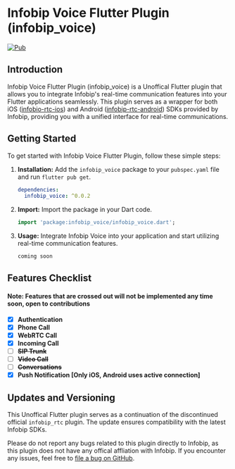 # Infobip Voice Flutter Plugin (infobip_voice)

[![Pub](https://img.shields.io/pub/v/infobip_voice.svg)](https://pub.dev/packages/infobip_voice)

## Introduction

Infobip Voice Flutter Plugin (infobip_voice) is a Unoffical Flutter plugin that allows you to integrate Infobip's real-time communication features into your Flutter applications seamlessly. This plugin serves as a wrapper for both iOS ([infobio-rtc-ios](https://github.com/infobip/infobip-rtc-ios)) and Android ([infobip-rtc-android](https://github.com/infobip/infobip-rtc-android)) SDKs provided by Infobip, providing you with a unified interface for real-time communications.


## Getting Started

To get started with Infobip Voice Flutter Plugin, follow these simple steps:

1. **Installation:** Add the `infobip_voice` package to your `pubspec.yaml` file and run `flutter pub get`.

    ```yaml
    dependencies:
      infobip_voice: ^0.0.2
    ```

2. **Import:** Import the package in your Dart code.

    ```dart
    import 'package:infobip_voice/infobip_voice.dart';
    ```

3. **Usage:** Integrate Infobip Voice into your application and start utilizing real-time communication features.
    ```dart
   coming soon
    ```


## Features Checklist
#### Note: Features that are crossed out will not be implemented any time soon, open to contributions

- [x] **Authentication**
- [x] **Phone Call**
- [x] **WebRTC Call**
- [x] **Incoming Call**
- [ ] **~~SIP Trunk~~**
- [ ] **~~Video Call~~**
- [ ] **~~Conversations~~**
- [x] **Push Notification [Only iOS, Android uses active connection]**

## Updates and Versioning

This Unoffical Flutter plugin serves as a continuation of the discontinued official `infobip_rtc` plugin. The update ensures compatibility with the latest Infobip SDKs.

Please do not report any bugs related to this plugin directly to Infobip, as this plugin does not have any offical affliation with Infobip. If you encounter any issues, feel free to [file a bug on GitHub](https://github.com/icodelifee/infobip_voice/issues).
